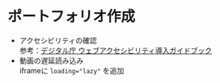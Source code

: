 # ポートフォリオ作成
- アクセシビリティの確認<br>
参考：[デジタル庁 ウェブアクセシビリティ導入ガイドブック](https://www.digital.go.jp/resources/introduction-to-web-accessibility-guidebook)
- 動画の遅延読み込み<br>
iframeに ```loading="lazy"``` を追加
